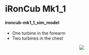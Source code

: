 # iRonCub Mk1_1

#### ironcub-mk1_1_sim_model
- One turbine in the forearm
- Two turbines in the chest

<p align="center">
  <img  src="ironcub-mk1_1_sim_model.png">
</p>
